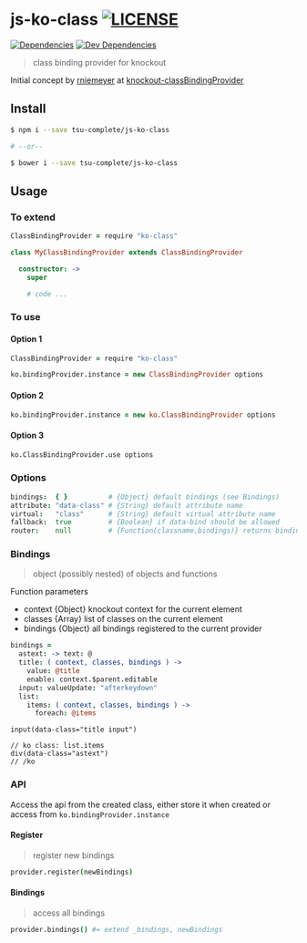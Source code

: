 
js-ko-class [![LICENSE](https://img.shields.io/github/license/tsu-complete/js-ko-class.svg)](https://github.com/tsu-complete/js-ko-class/blob/master/LICENSE)
===
[![Dependencies](https://david-dm.org/tsu-complete/js-ko-class.svg)](https://david-dm.org/tsu-complete/js-ko-class)
[![Dev Dependencies](https://david-dm.org/tsu-complete/js-ko-class/dev-status.svg)](https://david-dm.org/tsu-complete/js-ko-class#info=devDependencies)

> class binding provider for knockout

Initial concept by
[rniemeyer](https://github.com/rniemeyer)
at
[knockout-classBindingProvider](https://github.com/rniemeyer/knockout-classBindingProvider "repository")

Install
---

```sh
$ npm i --save tsu-complete/js-ko-class

# --or--

$ bower i --save tsu-complete/js-ko-class
```

Usage
---

### To extend

```coffee
ClassBindingProvider = require "ko-class"

class MyClassBindingProvider extends ClassBindingProvider

  constructor: ->
    super

    # code ...
```

### To use

#### Option 1

```coffee
ClassBindingProvider = require "ko-class"

ko.bindingProvider.instance = new ClassBindingProvider options
```

#### Option 2

```coffee
ko.bindingProvider.instance = new ko.ClassBindingProvider options
```

#### Option 3

```coffee
ko.ClassBindingProvider.use options
```

### Options

```coffee
bindings:  { }          # {Object} default bindings (see Bindings)
attribute: "data-class" # {String} default attribute name
virtual:   "class"      # {String} default virtual attribute name
fallback:  true         # {Boolean} if data-bind should be allowed
router:    null         # {Function(classname,bindings)} returns binding
```

### Bindings

> object (possibly nested) of objects and functions

Function parameters

- context {Object} knockout context for the current element
- classes {Array<String>} list of classes on the current element
- bindings {Object} all bindings registered to the current provider

```coffee
bindings =
  astext: -> text: @
  title: ( context, classes, bindings ) ->
    value: @title
    enable: context.$parent.editable
  input: valueUpdate: "afterkeydown"
  list:
    items: ( context, classes, bindings ) ->
      foreach: @items
```

```jade
input(data-class="title input")

// ko class: list.items
div(data-class="astext")
// /ko
```

### API

Access the api from the created class, either store it when created
or access from `ko.bindingProvider.instance`

#### Register

> register new bindings

```coffee
provider.register(newBindings)
```

#### Bindings

> access all bindings

```coffee
provider.bindings() #= extend _bindings, newBindings
```

